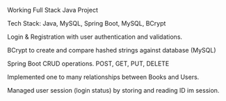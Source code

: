 Working Full Stack Java Project 

Tech Stack: Java, MySQL, Spring Boot, MySQL, BCrypt 

Login & Registration with user authentication and validations.  

BCrypt to create and compare hashed strings against database (MySQL)

Spring Boot CRUD operations. POST, GET, PUT, DELETE 

Implemented one to many relationships between Books and Users.

Managed user session (login status) by storing and reading ID im session.
